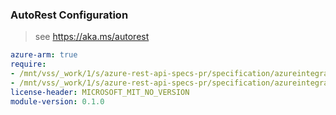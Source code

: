 ### AutoRest Configuration

> see https://aka.ms/autorest

``` yaml
azure-arm: true
require:
- /mnt/vss/_work/1/s/azure-rest-api-specs-pr/specification/azureintegrationspaces/resource-manager/readme.md
- /mnt/vss/_work/1/s/azure-rest-api-specs-pr/specification/azureintegrationspaces/resource-manager/readme.go.md
license-header: MICROSOFT_MIT_NO_VERSION
module-version: 0.1.0

```